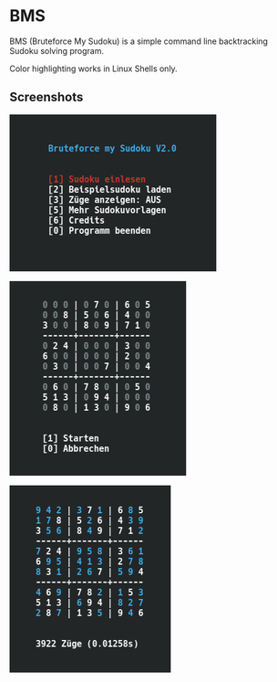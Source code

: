 # BMS
BMS (Bruteforce My Sudoku) is a simple command line backtracking Sudoku solving program.

Color highlighting works in Linux Shells only.



## Screenshots

![](Menu.png)

![](Unsolved.png)

![](Solved.png)
